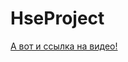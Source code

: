 # HseProject

[А вот и ссылка на видео!](https://www.youtube.com/watch?v=7LFB3ktzyPY&feature=youtu.be)